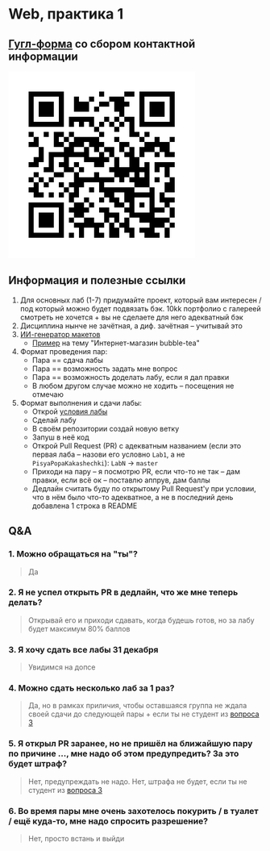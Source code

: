 # Web, практика 1

## [Гугл-форма](https://forms.gle/5K4j4BaE5bbvHiGD6) со сбором контактной информации

![google-form](./images/telegram-cloud-document-2-5382328688928904622.jpg)

## Информация и полезные ссылки

1. Для основных лаб (1-7) придумайте проект, который вам интересен / под который можно будет подвязать бэк. 10kk портфолио с галереей смотреть не хочется + вы не сделаете для него адекватный бэк
2. Дисциплина нынче не зачётная, а диф. зачётная – учитывай это
3. [ИИ-генератор макетов](https:/https://app.visily.ai/)
    - [Пример](https://app.visily.ai/projects/90f7ea52-bf55-477d-8eb2-38f1b2c6ca8c/boards/1215563) на тему "Интернет-магазин bubble-tea"
4. Формат проведения пар:
    - Пара == сдача лабы
    - Пара == возможность задать мне вопрос
    - Пара == возможность доделать лабу, если я дал правки
    - В любом другом случае можно не ходить – посещения не отмечаю
5. Формат выполнения и сдачи лабы:
    - Открой [условия лабы](https://docs.google.com/document/d/1ybmhKPyUyZvGaJI-3MrM9AleAW9Kzng8/edit?usp=sharing&ouid=111575169959601104712&rtpof=true&sd=true)
    - Сделай лабу
    - В своём репозитории создай новую ветку
    - Запуш в неё код
    - Открой Pull Request (PR) с адекватным названием (если это первая лаба – назови его условно `Lab1`, а не `PisyaPopaKakashechki`): `LabN` -> `master`
    - Приходи на пару – я посмотрю PR, если что-то не так – дам правки, если всё ок – поставлю аппрув, дам баллы
    - Дедлайн считать буду по открытому Pull Request'у при условии, что в нём было что-то адекватное, а не в последний день добавлена 1 строка в README

## Q&A

### 1. Можно обращаться на "ты"?

> Да

### 2. Я не успел открыть PR в дедлайн, что же мне теперь делать?

> Открывай его и приходи сдавать, когда будешь готов, но за лабу будет максимум 80% баллов

### 3. Я хочу сдать все лабы 31 декабря

> Увидимся на допсе

### 4. Можно сдать несколько лаб за 1 раз?

> Да, но в рамках приличия, чтобы оставшаяся группа не ждала своей сдачи до следующей пары + если ты не студент из [вопроса 3](#3-я-хочу-сдать-все-лабы-31-декабря)

### 5. Я открыл PR заранее, но не пришёл на ближайшую пару по причине ..., мне надо об этом предупредить? За это будет штраф?

> Нет, предупреждать не надо. Нет, штрафа не будет, если ты не студент из [вопроса 3](#3-я-хочу-сдать-все-лабы-31-декабря)

### 6. Во время пары мне очень захотелось покурить / в туалет / ещё куда-то, мне надо спросить разрешение?

> Нет, просто встань и выйди
